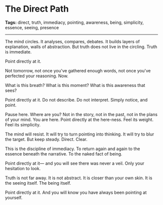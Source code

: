 # The Direct Path

**Tags:** direct, truth, immediacy, pointing, awareness, being, simplicity, essence, seeing, presence

---

The mind circles.
It analyses, compares, debates.
It builds layers of explanation,
walls of abstraction.
But truth does not live in the circling.
Truth is immediate.

Point directly at it.

Not tomorrow,
not once you've gathered enough words,
not once you've perfected your reasoning.
Now.

What is this breath?
What is this moment?
What is this awareness that sees?

Point directly at it.
Do not describe.
Do not interpret.
Simply notice,
and point.

Pause here.
Where are you?
Not in the story,
not in the past,
not in the plans of your mind.
You are here.
Point directly at the here-ness.
Feel its weight.
Feel its simplicity.

The mind will resist.
It will try to turn pointing into thinking.
It will try to blur the target.
But keep steady.
Direct.
Clear.

This is the discipline of immediacy.
To return again and again
to the essence beneath the narrative.
To the naked fact of being.

Point directly at it—
and you will see there was never a veil.
Only your hesitation to look.

Truth is not far away.
It is not abstract.
It is closer than your own skin.
It is the seeing itself.
The being itself.

Point directly at it.
And you will know
you have always been pointing at yourself.
